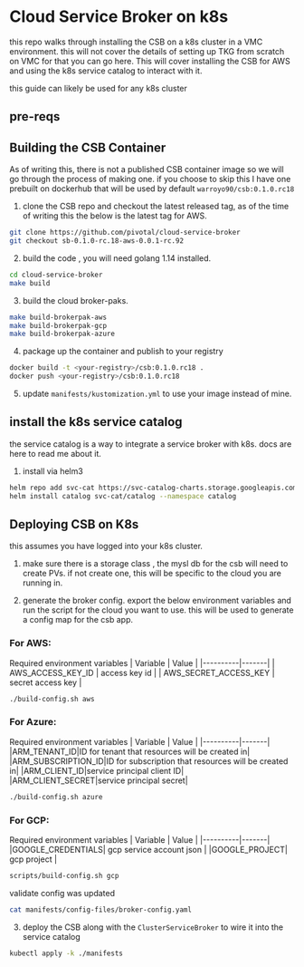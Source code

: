 # Cloud Service Broker on k8s

this repo walks through installing the CSB on a k8s cluster in a VMC environment. this will not cover the details of setting up TKG from scratch on VMC for that you can go here. This will cover installing the CSB for AWS and using the k8s service catalog to interact with it.

this guide can likely be used for any k8s cluster

## pre-reqs


## Building the CSB Container
 
 As of writing this, there is not a published CSB container image so we will go through the process of making one. if you choose to skip this I have one prebuilt on dockerhub that will be used by default `warroyo90/csb:0.1.0.rc18`

1. clone the CSB repo and checkout the latest released tag, as of the time of writing this the below is the latest tag for AWS. 

```bash
git clone https://github.com/pivotal/cloud-service-broker
git checkout sb-0.1.0-rc.18-aws-0.0.1-rc.92
```

2. build the code , you will need golang 1.14 installed.

```bash
cd cloud-service-broker
make build
```

3. build the cloud broker-paks. 

```bash
make build-brokerpak-aws
make build-brokerpak-gcp
make build-brokerpak-azure
```

4. package up the container and publish to your registry

```bash
docker build -t <your-registry>/csb:0.1.0.rc18 .
docker push <your-registry>/csb:0.1.0.rc18
```

5. update `manifests/kustomization.yml` to use your image instead of  mine.

## install the k8s service catalog

the service catalog is a way to integrate a service broker with k8s. docs are here to read me about it.

1. install via helm3

```bash
helm repo add svc-cat https://svc-catalog-charts.storage.googleapis.com
helm install catalog svc-cat/catalog --namespace catalog
```

## Deploying CSB on K8s

this assumes you have logged into your k8s cluster.

1. make sure there is  a storage class , the mysl db for the csb will need to create PVs. if not create one, this will be specific to the cloud you are running in.

2. generate the broker config. export the below environment variables and run the script for the cloud you want to use.  this will be used to generate a config map for the csb app. 

### For AWS:
Required environment variables
| Variable | Value |
|----------|-------|
| AWS_ACCESS_KEY_ID | access key id |
| AWS_SECRET_ACCESS_KEY | secret access key |

```bash
./build-config.sh aws
```

### For Azure:
Required environment variables
| Variable | Value |
|----------|-------|
|ARM_TENANT_ID|ID for tenant that resources will be created in|
|ARM_SUBSCRIPTION_ID|ID for subscription that resources will be created in|
|ARM_CLIENT_ID|service principal client ID|
|ARM_CLIENT_SECRET|service principal secret|

```bash
./build-config.sh azure
```

### For GCP:
Required environment variables
| Variable | Value |
|----------|-------|
|GOOGLE_CREDENTIALS| gcp service account json |
|GOOGLE_PROJECT| gcp project |


```bash
scripts/build-config.sh gcp
```

validate config was updated

```bash
cat manifests/config-files/broker-config.yaml
```


3. deploy the CSB along with the `ClusterServiceBroker` to wire it into the service catalog

```bash
kubectl apply -k ./manifests
```



